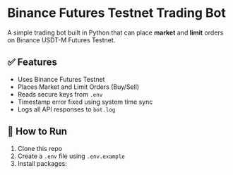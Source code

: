 # Binance Futures Testnet Trading Bot

A simple trading bot built in Python that can place **market** and **limit** orders on Binance USDT-M Futures Testnet.

## ✅ Features

- Uses Binance Futures Testnet
- Places Market and Limit Orders (Buy/Sell)
- Reads secure keys from `.env`
- Timestamp error fixed using system time sync
- Logs all API responses to `bot.log`

## 🚀 How to Run

1. Clone this repo
2. Create a `.env` file using `.env.example`
3. Install packages:
